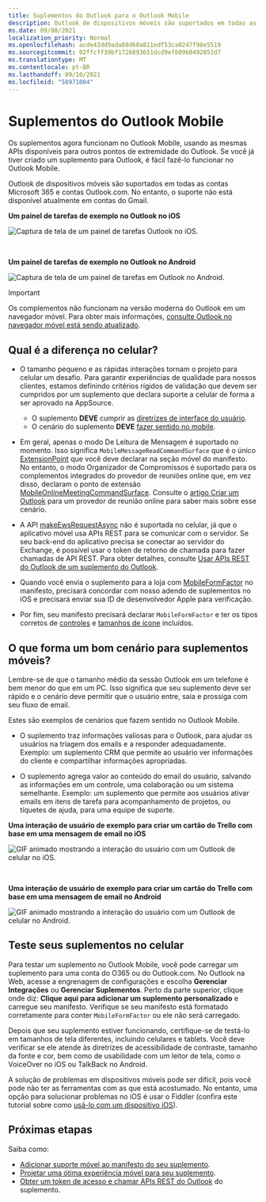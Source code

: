 ```yaml
---
title: Suplementos do Outlook para o Outlook Mobile
description: Outlook de dispositivos móveis são suportados em todas as contas Microsoft 365 e contas Outlook.com.
ms.date: 09/08/2021
localization_priority: Normal
ms.openlocfilehash: acde42dd9ada88d60a811edf53ca0247f98e5519
ms.sourcegitcommit: 02ffcff39bf1726893651dcd9ef609b0492851d7
ms.translationtype: MT
ms.contentlocale: pt-BR
ms.lasthandoff: 09/10/2021
ms.locfileid: "58971004"
---
```

# <a name="add-ins-for-outlook-mobile"></a>Suplementos do Outlook Mobile

Os suplementos agora funcionam no Outlook Mobile, usando as mesmas APIs disponíveis para outros pontos de extremidade do Outlook. Se você já tiver criado um suplemento para Outlook, é fácil fazê-lo funcionar no Outlook Mobile.

Outlook de dispositivos móveis são suportados em todas as contas Microsoft 365 e contas Outlook.com. No entanto, o suporte não está disponível atualmente em contas do Gmail.

**Um painel de tarefas de exemplo no Outlook no iOS**

![Captura de tela de um painel de tarefas Outlook no iOS.](../images/outlook-mobile-addin-taskpane.png)

<br/>

**Um painel de tarefas de exemplo no Outlook no Android**

![Captura de tela de um painel de tarefas em Outlook no Android.](../images/outlook-mobile-addin-taskpane-android.png)

> [!IMPORTANT]
> Os complementos não funcionam na versão moderna do Outlook em um navegador móvel. Para obter mais informações, [consulte Outlook no navegador móvel está sendo atualizado](https://techcommunity.microsoft.com/t5/outlook-blog/outlook-on-your-mobile-browser-is-being-upgraded/ba-p/1125816).

## <a name="whats-different-on-mobile"></a>Qual é a diferença no celular?

- O tamanho pequeno e as rápidas interações tornam o projeto para celular um desafio. Para garantir experiências de qualidade para nossos clientes, estamos definindo critérios rígidos de validação que devem ser cumpridos por um suplemento que declara suporte a celular de forma a ser aprovado na AppSource.
  - O suplemento **DEVE** cumprir as [diretrizes de interface do usuário](outlook-addin-design.md).
  - O cenário do suplemento **DEVE** [fazer sentido no mobile](#what-makes-a-good-scenario-for-mobile-add-ins).

- Em geral, apenas o modo De Leitura de Mensagem é suportado no momento. Isso significa `MobileMessageReadCommandSurface` que é o único [ExtensionPoint](../reference/manifest/extensionpoint.md#mobilemessagereadcommandsurface) que você deve declarar na seção móvel do manifesto. No entanto, o modo Organizador de Compromissos é suportado para os complementos integrados do provedor de reuniões online que, em vez disso, declaram o ponto de extensão [MobileOnlineMeetingCommandSurface](../reference/manifest/extensionpoint.md#mobileonlinemeetingcommandsurface). Consulte o [artigo Criar um Outlook](online-meeting.md) para um provedor de reunião online para saber mais sobre esse cenário.

- A API [makeEwsRequestAsync](../reference/objectmodel/preview-requirement-set/office.context.mailbox.md#methods) não é suportada no celular, já que o aplicativo móvel usa APIs REST para se comunicar com o servidor. Se seu back-end do aplicativo precisa se conectar ao servidor do Exchange, é possível usar o token de retorno de chamada para fazer chamadas de API REST. Para obter detalhes, consulte [Usar APIs REST do Outlook de um suplemento do Outlook](use-rest-api.md).

- Quando você envia o suplemento para a loja com [MobileFormFactor](../reference/manifest/mobileformfactor.md) no manifesto, precisará concordar com nosso adendo de suplementos no iOS e precisará enviar sua ID de desenvolvedor Apple para verificação.

- Por fim, seu manifesto precisará declarar `MobileFormFactor` e ter os tipos corretos de [controles](../reference/manifest/control.md) e [tamanhos de ícone](../reference/manifest/icon.md) incluídos.

## <a name="what-makes-a-good-scenario-for-mobile-add-ins"></a>O que forma um bom cenário para suplementos móveis?

Lembre-se de que o tamanho médio da sessão Outlook em um telefone é bem menor do que em um PC. Isso significa que seu suplemento deve ser rápido e o cenário deve permitir que o usuário entre, saia e prossiga com seu fluxo de email.

Estes são exemplos de cenários que fazem sentido no Outlook Mobile.

- O suplemento traz informações valiosas para o Outlook, para ajudar os usuários na triagem dos emails e a responder adequadamente. Exemplo: um suplemento CRM que permite ao usuário ver informações do cliente e compartilhar informações apropriadas.

- O suplemento agrega valor ao conteúdo do email do usuário, salvando as informações em um controle, uma colaboração ou um sistema semelhante. Exemplo: um suplemento que permite aos usuários ativar emails em itens de tarefa para acompanhamento de projetos, ou tíquetes de ajuda, para uma equipe de suporte.

**Uma interação de usuário de exemplo para criar um cartão do Trello com base em uma mensagem de email no iOS**

![GIF animado mostrando a interação do usuário com um Outlook de celular no iOS.](../images/outlook-mobile-addin-interaction.gif)

<br/>

**Uma interação de usuário de exemplo para criar um cartão do Trello com base em uma mensagem de email no Android**

![GIF animado mostrando a interação do usuário com um Outlook de celular no Android.](../images/outlook-mobile-addin-interaction-android.gif)

## <a name="testing-your-add-ins-on-mobile"></a>Teste seus suplementos no celular

Para testar um suplemento no Outlook Mobile, você pode carregar um suplemento para uma conta do O365 ou do Outlook.com. No Outlook na Web, acesse a engrenagem de configurações e escolha **Gerenciar Integrações** ou **Gerenciar Suplementos**. Perto da parte superior, clique onde diz: **Clique aqui para adicionar um suplemento personalizado** e carregue seu manifesto. Verifique se seu manifesto está formatado corretamente para conter `MobileFormFactor` ou ele não será carregado.

Depois que seu suplemento estiver funcionando, certifique-se de testá-lo em tamanhos de tela diferentes, incluindo celulares e tablets. Você deve verificar se ele atende às diretrizes de acessibilidade de contraste, tamanho da fonte e cor, bem como de usabilidade com um leitor de tela, como o VoiceOver no iOS ou TalkBack no Android.

A solução de problemas em dispositivos móveis pode ser difícil, pois você pode não ter as ferramentas com as que está acostumado. No entanto, uma opção para solucionar problemas no iOS é usar o Fiddler (confira este tutorial sobre como [usá-lo com um dispositivo iOS](https://www.telerik.com/blogs/using-fiddler-with-apple-ios-devices)).

## <a name="next-steps"></a>Próximas etapas

Saiba como:

- [Adicionar suporte móvel ao manifesto do seu suplemento](add-mobile-support.md).
- [Projetar uma ótima experiência móvel para seu suplemento](outlook-addin-design.md).
- [Obter um token de acesso e chamar APIs REST do Outlook](use-rest-api.md) do suplemento.
